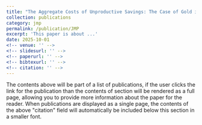 ```yaml
---
title: "The Aggregate Costs of Unproductive Savings: The Case of Gold in India"
collection: publications
category: jmp
permalink: /publication/JMP
excerpt: 'This paper is about ...'
date: 2025-10-01
<!-- venue: '' -->
<!-- slidesurl: '' -->
<!-- paperurl: '' -->
<!-- bibtexurl: '' -->
<!-- citation: '' -->
---
```

The contents above will be part of a list of publications, if the user clicks the link for the publication than the contents of section will be rendered as a full page, allowing you to provide more information about the paper for the reader. When publications are displayed as a single page, the contents of the above "citation" field will automatically be included below this section in a smaller font.
